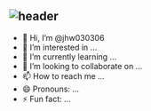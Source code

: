![header](https://capsule-render.vercel.app/api?type=waving&color=timeGradient&height=80&text=Hyewon's%20Github!&animation=fadeIn&fontSize=50&fontAlign=70&descSize=15)
-
-   👋 Hi, I’m @jhw030306
- 👀 I’m interested in ...
- 🌱 I’m currently learning ...
- 💞️ I’m looking to collaborate on ...
- 📫 How to reach me ...
- 😄 Pronouns: ...
- ⚡ Fun fact: ...

<!---
jhw030306/jhw030306 is a ✨ special ✨ repository because its `README.md` (this file) appears on your GitHub profile.
You can click the Preview link to take a look at your changes.
--->
